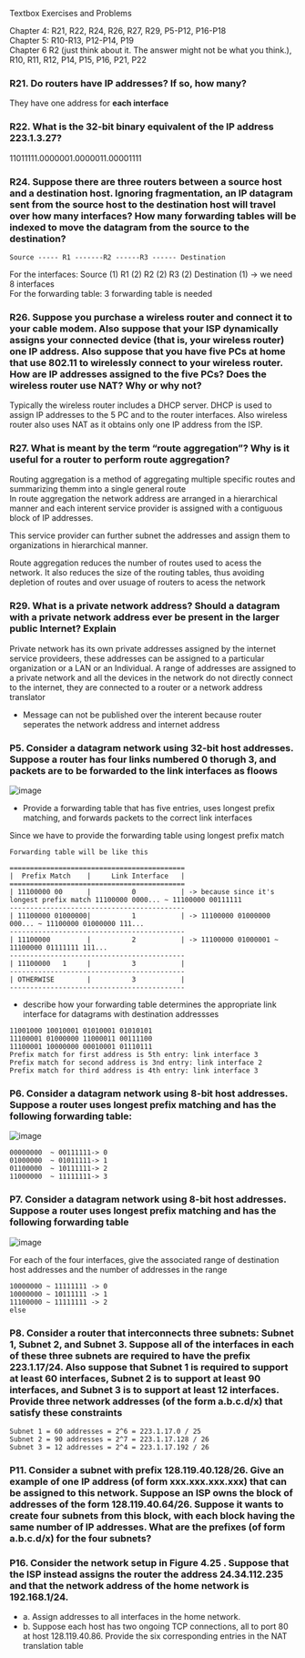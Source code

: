 Textbox Exercises and Problems

Chapter 4: R21, R22, R24, R26, R27, R29, P5-P12, P16-P18 </br>
Chapter 5: R10-R13, P12-P14, P19 </br>
Chapter 6 R2 (just think about it. The answer might not be what you think.), R10, R11, R12, P14, P15, P16, P21, P22</br>


### R21. Do routers have IP addresses? If so, how many?
  
  They have one address for **each interface** 

### R22. What is the 32-bit binary equivalent of the IP address 223.1.3.27?

  11011111.0000001.0000011.00001111

### R24. Suppose there are three routers between a source host and a destination host. Ignoring fragmentation, an IP datagram sent from the source host to the destination host will travel over how many interfaces? How many forwarding tables will be indexed to move the datagram from the source to the destination?

```
Source ----- R1 -------R2 ------R3 ------ Destination
```

For the interfaces: Source (1) R1 (2) R2 (2) R3 (2) Destination (1) -> we need 8 interfaces </br>
For the forwarding table: 3 forwarding table is needed </br>


### R26. Suppose you purchase a wireless router and connect it to your cable modem. Also suppose that your ISP dynamically assigns your connected device (that is, your wireless router) one IP address. Also suppose that you have five PCs at home that use 802.11 to wirelessly connect to your wireless router. How are IP addresses assigned to the five PCs? Does the wireless router use NAT? Why or why not?

Typically the wireless router includes a DHCP server. DHCP is used to assign IP addresses to the 5 PC and to the router interfaces. Also wireless router also uses NAT as it obtains only one IP address from the ISP. 

### R27. What is meant by the term “route aggregation”? Why is it useful for a router to perform route aggregation?

Routing aggregation is a method of aggregating multiple specific routes and summarizing themm into a single general route </br>
In route aggregation the network address are arranged in a hierarchical manner and each interent service provider is assigned with a contiguous block of IP addresses. </br>

This service provider can further subnet the addresses and assign them to organizations in hierarchical manner.</br>

Route aggregation reduces the number of routes used to acess the network. It also reduces the size of the routing tables, thus avoiding depletion of routes and over usuage of routers to acess the network 

### R29. What is a private network address? Should a datagram with a private network address ever be present in the larger public Internet? Explain

Private network has its own private addresses assigned by the internet service provideers, these addresses can be assigned to a particular organization or a LAN or an Individual. A range of addresses are assigned to a private network and all the devices in the network do not directly connect to the internet, they are connected to a router or a network address translator </br>

- Message can not be published over the interent because router seperates the network address and internet address 

### P5. Consider a datagram network using 32-bit host addresses. Suppose a router has four links numbered 0 thorugh 3, and packets are to be forwarded to the link interfaces as floows

![image](https://user-images.githubusercontent.com/79100627/162333589-22557d7a-c1f2-4048-b3c8-53a914760e2d.png)

- Provide a forwarding table that has five entries, uses longest prefix matching, and forwards packets to the correct link interfaces 

Since we have to provide the forwarding table using longest prefix match 

```
Forwarding table will be like this 

===========================================
|  Prefix Match    |     Link Interface   |
===========================================
| 11100000 00      |          0           | -> because since it's longest prefix match 11100000 0000... ~ 11100000 00111111 
-------------------------------------------
| 11100000 01000000|          1           | -> 11100000 01000000 000... ~ 11100000 01000000 111... 
-------------------------------------------
| 11100000         |          2           | -> 11100000 01000001 ~ 11100000 01111111 111...  
-------------------------------------------
| 11100000   1     |          3           |
-------------------------------------------
| OTHERWISE        |          3           |
-------------------------------------------
```
- describe how your forwarding table determines the appropriate link interface for datagrams with destination addressses

```
11001000 10010001 01010001 01010101
11100001 01000000 11000011 00111100
11100001 10000000 00010001 01110111
Prefix match for first address is 5th entry: link interface 3
Prefix match for second address is 3nd entry: link interface 2
Prefix match for third address is 4th entry: link interface 3
```

### P6. Consider a datagram network using 8-bit host addresses. Suppose a router uses longest prefix matching and has the following forwarding table:
![image](https://user-images.githubusercontent.com/79100627/162335011-050a1d30-7d08-4136-9891-01df07d0e5db.png)

```
00000000  ~ 00111111-> 0
01000000  ~ 01011111-> 1
01100000  ~ 10111111-> 2
11000000  ~ 11111111-> 3
```

### P7. Consider a datagram network using 8-bit host addresses. Suppose a router uses longest prefix matching and has the following forwarding table

![image](https://user-images.githubusercontent.com/79100627/162335209-fd67198b-9a7b-47be-8a6c-97c5b68c0449.png)

For each of the four interfaces, give the associated range of destination host addresses and the
number of addresses in the range

```
10000000 ~ 11111111 -> 0
10000000 ~ 10111111 -> 1
11100000 ~ 11111111 -> 2
else 
```

### P8. Consider a router that interconnects three subnets: Subnet 1, Subnet 2, and Subnet 3. Suppose all of the interfaces in each of these three subnets are required to have the prefix 223.1.17/24. Also suppose that Subnet 1 is required to support at least 60 interfaces, Subnet 2 is to support at least 90 interfaces, and Subnet 3 is to support at least 12 interfaces. Provide three network addresses (of the form a.b.c.d/x) that satisfy these constraints

```
Subnet 1 = 60 addresses = 2^6 = 223.1.17.0 / 25
Subnet 2 = 90 addresses = 2^7 = 223.1.17.128 / 26
Subnet 3 = 12 addresses = 2^4 = 223.1.17.192 / 26
```

### P11. Consider a subnet with prefix 128.119.40.128/26. Give an example of one IP address (of form xxx.xxx.xxx.xxx) that can be assigned to this network. Suppose an ISP owns the block of addresses of the form 128.119.40.64/26. Suppose it wants to create four subnets from this block, with each block having the same number of IP addresses. What are the prefixes (of form a.b.c.d/x) for the four subnets?

### P16. Consider the network setup in Figure 4.25 . Suppose that the ISP instead assigns the router the address 24.34.112.235 and that the network address of the home network is 192.168.1/24. 

- a. Assign addresses to all interfaces in the home network.
- b. Suppose each host has two ongoing TCP connections, all to port 80 at host 128.119.40.86. Provide the six corresponding entries in the NAT translation table
